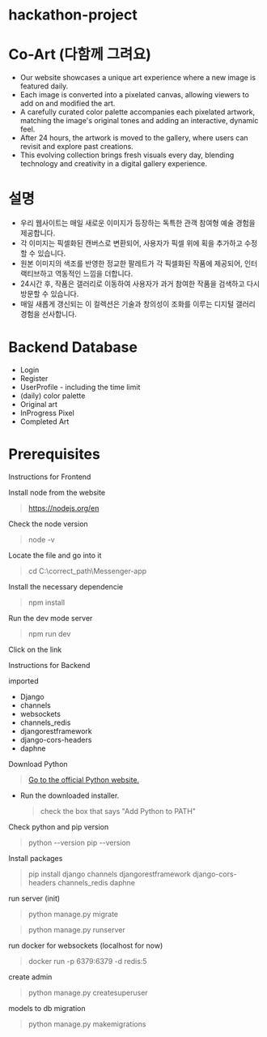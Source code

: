 ﻿# hackathon-project

# Co-Art (다함께 그려요)

- Our website showcases a unique art experience where a new image is featured daily.
- Each image is converted into a pixelated canvas, allowing viewers to add on and modified the art.
- A carefully curated color palette accompanies each pixelated artwork, matching the image's original tones and adding an interactive, dynamic feel.
- After 24 hours, the artwork is moved to the gallery, where users can revisit and explore past creations.
- This evolving collection brings fresh visuals every day, blending technology and creativity in a digital gallery experience.

# 설명

- 우리 웹사이트는 매일 새로운 이미지가 등장하는 독특한 관객 참여형 예술 경험을 제공합니다.
- 각 이미지는 픽셀화된 캔버스로 변환되어, 사용자가 픽셀 위에 획을 추가하고 수정할 수 있습니다.
- 원본 이미지의 색조를 반영한 정교한 팔레트가 각 픽셀화된 작품에 제공되어, 인터랙티브하고 역동적인 느낌을 더합니다.
- 24시간 후, 작품은 갤러리로 이동하여 사용자가 과거 참여한 작품을 검색하고 다시 방문할 수 있습니다.
- 매일 새롭게 갱신되는 이 컬렉션은 기술과 창의성이 조화를 이루는 디지털 갤러리 경험을 선사합니다.

# Backend Database

- Login
- Register
- UserProfile - including the time limit
- (daily) color palette
- Original art
- InProgress Pixel
- Completed Art

# Prerequisites

Instructions for Frontend

Install node from the website

> https://nodejs.org/en

Check the node version

> node -v

Locate the file and go into it

> cd C:\correct_path\Messenger-app

Install the necessary dependencie

> npm install

Run the dev mode server

> npm run dev

Click on the link

Instructions for Backend

imported

- Django
- channels
- websockets
- channels_redis
- djangorestframework
- django-cors-headers
- daphne

Download Python

> [Go to the official Python website.](https://www.python.org/downloads/)

- Run the downloaded installer.
  > check the box that says "Add Python to PATH"

Check python and pip version

> python --version
> pip --version

Install packages

> pip install django channels djangorestframework django-cors-headers channels_redis daphne

run server (init)

> python manage.py migrate

> python manage.py runserver

run docker for websockets (localhost for now)

> docker run -p 6379:6379 -d redis:5

create admin

> python manage.py createsuperuser

models to db migration

> python manage.py makemigrations

